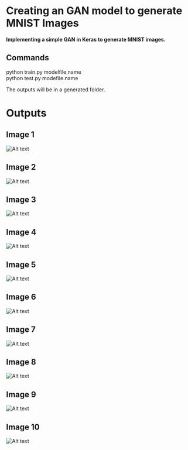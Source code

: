 # **Creating an GAN model to generate MNIST Images**

**Implementing a simple GAN in Keras to generate MNIST images.**
## Commands
python train.py modelfile.name  
python test.py modefile.name

The outputs will be in a generated folder.

# **Outputs**
## Image 1
![Alt text](assets/500epc_generated_plot_e040.png?raw=true "Image 1")

## Image 2
![Alt text](assets/500epc_generated_plot_e041.png?raw=true "Image 2")

## Image 3
![Alt text](assets/500epc_generated_plot_e042.png?raw=true "Image 3")

## Image 4
![Alt text](assets/500epc_generated_plot_e043.png?raw=true "Image 4")

## Image 5
![Alt text](assets/500epc_generated_plot_e044.png?raw=true "Image 5")

## Image 6
![Alt text](assets/500epc_generated_plot_e045.png?raw=true "Image 6")

## Image 7
![Alt text](assets/500epc_generated_plot_e046.png?raw=true "Image 7")

## Image 8
![Alt text](assets/500epc_generated_plot_e047.png?raw=true "Image 8")

## Image 9
![Alt text](assets/500epc_generated_plot_e048.png?raw=true "Image 9")

## Image 10
![Alt text](assets/500epc_generated_plot_e049.png?raw=true "Image 10")
